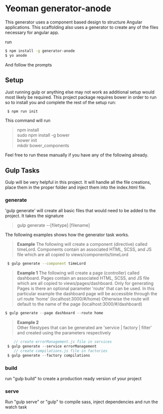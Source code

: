 # Yeoman generator-anode

This generator uses a component based design to structure Angular applications.
This scaffolding also uses a generator to create any of the files necessary for angular app.

run 
```sh
$ npm install -g generator-anode
$ yo anode
```
And follow the prompts


## Setup
Just running gulp or anything else may not work as additional setup would most likely be required. This project package 
requires bower in order to run so to install you and complete the rest of the setup run:

```sh
 $ npm run init  
 ```

This command will run 
> npm install  
> sudo npm install -g bower  
> bower init  
> mkdir bower_components  

Feel free to run these manually if you have any of the following already.

## Gulp Tasks
Gulp will be very helpful in this project. It will handle all the file creations, place them in the proper folder and
 inject them into the index.html file.

### generate
'gulp generate' will create all basic files that would need to be added to the project. It takes the signature 
>gulp generate --[filetype] [filename] 

The following examples shows how the generator task works.
>**Example**
> The following will create a component (directive) called timeLord.
> Components contain an associated HTML, SCSS, and JS file which are all copied to views/components/timeLord
 
```sh
 $ gulp generate --component timeLord  
 ```
>**Example 1**
>The following will create a page (controller) called dashboard. Pages contain an associated HTML, SCSS, and JS file which are all copied to views/pages/dashboard.
> Only for generating Pages is there an optional parameter 'route' that can be used. In this particular example the dashboard page will be accessible through the url route 'home' (localhost:3000/#/home)
> Otherwise the route will default to the name of the page (localhost:3000/#/dashboard)

```js
$ gulp generate --page dashboard --route home
```
> **Example 2**  
 Other filestypes that can be generated are 'service | factory | filter' and created using the parameters respectively
```js
    // create errorManagement.js file in services
 $ gulp generate --service errorManagement
    // create compilations.js file in factories
 $ gulp generate --factory compilations
```
### build
run "gulp build" to create a production ready version of your project

### serve
Run "gulp serve" or "gulp" to compile sass, inject dependencies and run the watch task
